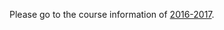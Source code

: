 
Please go to the course information of [2016-2017](https://github.com/software-engineering-amsterdam/software-construction/tree/master/2016-2017/).

